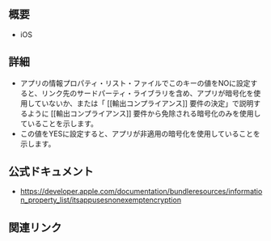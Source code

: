 ## 概要
- iOS 

## 詳細
- アプリの情報プロパティ・リスト・ファイルでこのキーの値をNOに設定すると、リンク先のサードパーティ・ライブラリを含め、アプリが暗号化を使用していないか、または「 [[輸出コンプライアンス]] 要件の決定」で説明するように [[輸出コンプライアンス]] 要件から免除される暗号化のみを使用していることを示します。
- この値をYESに設定すると、アプリが非適用の暗号化を使用していることを示します。

## 公式ドキュメント
- https://developer.apple.com/documentation/bundleresources/information_property_list/itsappusesnonexemptencryption

## 関連リンク


